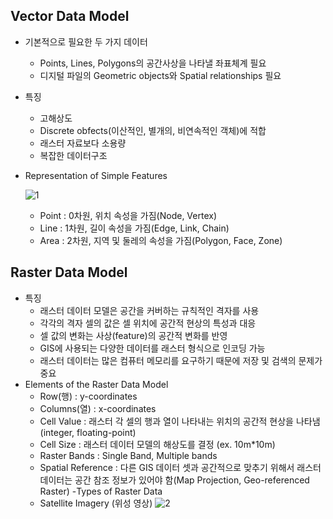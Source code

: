 ## Vector Data Model
  - 기본적으로 필요한 두 가지 데이터
    - Points, Lines, Polygons의 공간사상을 나타낼 좌표체계 필요
    - 디지털 파일의 Geometric objects와 Spatial relationships 필요
  - 특징
    - 고해상도
    - Discrete obfects(이산적인, 별개의, 비연속적인 객체)에 적합
    - 래스터 자료보다 소용량
    - 복잡한 데이터구조
  - Representation of Simple Features
  
      ![1](https://user-images.githubusercontent.com/47414872/60159173-93ac3e80-982d-11e9-8ce6-3c1b0381cb53.PNG)
    - Point : 0차원, 위치 속성을 가짐(Node, Vertex)
    - Line : 1차원, 길이 속성을 가짐(Edge, Link, Chain)
    - Area : 2차원, 지역 및 둘레의 속성을 가짐(Polygon, Face, Zone)
    
## Raster Data Model
  - 특징
    - 래스터 데이터 모델은 공간을 커버하는 규칙적인 격자를 사용
    - 각각의 격자 셀의 값은 셀 위치에 공간적 현상의 특성과 대응
    - 셀 값의 변화는 사상(feature)의 공간적 변화를 반영
    - GIS에 사용되는 다양한 데이터를 래스터 형식으로 인코딩 가능
    - 래스터 데이터는 많은 컴퓨터 메모리를 요구하기 때문에 저장 및 검색의 문제가 중요
  - Elements of the Raster Data Model
    - Row(행) : y-coordinates
    - Columns(열) : x-coordinates
    - Cell Value : 래스터 각 셀의 행과 열이 나타내는 위치의 공간적 현상을 나타냄(integer, floating-point)
    - Cell Size : 래스터 데이터 모델의 해상도를 결정 (ex. 10m*10m)
    - Raster Bands : Single Band, Multiple bands
    - Spatial Reference : 다른 GIS 데이터 셋과 공간적으로 맞추기 위해서 래스터 데이터는 공간 참조 정보가 있어야 함(Map Projection, Geo-referenced Raster)
  -Types of Raster Data
    - Satellite Imagery (위성 영상)
      ![2](https://user-images.githubusercontent.com/47414872/60161278-2ea71780-9832-11e9-9a2f-a6d2d85c8884.PNG)
